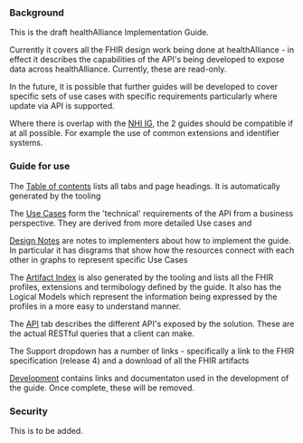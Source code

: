 ### Background
This is the draft healthAlliance Implementation Guide.

Currently it covers all the FHIR design work being done at healthAlliance - in effect it describes the capabilities of the API's being developed to expose data across healthAlliance. Currently, these are read-only.

In the future, it is possible that further guides will be developed to cover specific sets of use cases with specific requirements particularly where update via API is supported.

Where there is overlap with the [NHI IG](http://igs.clinfhir.com/nhi/index.html), the 2 guides should be compatible if at all possible. For example the use of common extensions and identifier systems.

### Guide for use

The [Table of contents](toc.html) lists all tabs and page headings. It is automatically generated by the tooling

The [Use Cases](usecases.html) form the 'technical' requirements of the API from a business perspective. They are derived from more detailed Use cases and

[Design Notes](design.html) are notes to implementers about how to implement the guide. In particular it has disgrams that show how the resources connect with each other in graphs to represent specific Use Cases 

The [Artifact Index](artifacts.html) is also generated by the tooling and lists all the FHIR profiles, extensions and termibology defined by the guide. It also has the Logical Models which represent the information being expressed by the profiles in a more easy to understand manner.

The [API](API.html) tab describes the different API's exposed by the solution. These are the actual RESTful queries that a client can make.

The Support dropdown has a number of links - specifically a link to the FHIR specification (release 4) and a download of all the FHIR artifacts

[Development](development.html) contains links and documentaton used in the development of the guide. Once complete, these will be removed.


### Security
This is to be added.